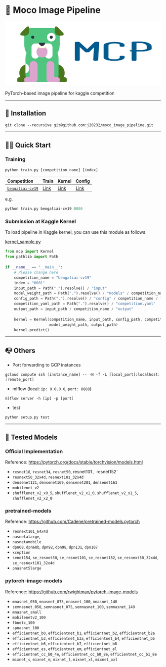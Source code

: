 # 🐅 Moco Image Pipeline

![](https://github.com/j20232/moco_image_pipeline/blob/master/assets/logo.png)

PyTorch-based image pipeline for kaggle competition

---

## 🎵 Installation

```
git clone --recursive git@github.com:j20232/moco_image_pipeline.git
```

---

## 🏃‍♂️ Quick Start

### Training

```py
python train.py [competition_name] [index]
```

|Competition|Train|Kernel|Config|
|:-|:-|:-|:-|
|[`bengaliai-cv19`](https://www.kaggle.com/c/bengaliai-cv19)|[Link](https://github.com/j20232/moco_image_pipeline/blob/master/competition/Bengali.py) | [Link](https://github.com/j20232/moco_image_pipeline/blob/master/competition/BengaliKernel.py) |[Link](https://github.com/j20232/moco_image_pipeline/tree/master/config/bengaliai-cv19")|

e.g.

```py
python train.py bengaliai-cv19 0000
```

### Submission at Kaggle Kernel
To load pipeline in Kaggle kernel, you can use this module as follows.

[kernel_sample.py](https://github.com/j20232/moco_image_pipeline/blob/master/kernel_sample.py)

```py
from mcp import Kernel
from pathlib import Path

if __name__ == "__main__":
    # Please change here
    competition_name = "bengaliai-cv19"
    index = "0001"
    input_path = Path(".").resolve() / "input"
    model_weight_path = Path(".").resolve() / "models" / competition_name / index / f"{index}.pth"
    config_path = Path(".").resolve() / "config" / competition_name / f"{index}.yaml"
    competition_yaml_path = Path(".").resolve() / "competition.yaml"
    output_path = input_path / competition_name / "output"

    kernel = Kernel(competition_name, input_path, config_path, competition_yaml_path,
                    model_weight_path, output_path)
    kernel.predict()
```

---

## 📭 Others

- Port forwarding to GCP instances

```
gcloud compute ssh [instance_name] -- -N -f -L [local_port]:localhost:[remote_port]
```

- mlflow (local: `ip: 0.0.0.0`, `port: 8888`)

```
mlflow server -h [ip] -p [port]
```

- test

```
python setup.py test
```

---

## 🐣 Tested Models

### Official Implementation

Reference: https://pytorch.org/docs/stable/torchvision/models.html

- `resnet18`, `resnet34`, `resnet50`, resnet101`, `resnet152`
- `resnext50_32x4d`, `resnext101_32x4d`
- `densenet121`, `densenet169`, `densenet201`, `densenet161` 
- `mobilenet_v2`
- `shufflenet_v2_x0_5`, `shufflenet_v2_x1_0`, `shufflenet_v2_x1_5`, `shufflenet_v2_x2_0`

### pretrained-models

Reference: https://github.com/Cadene/pretrained-models.pytorch

- `resnext101_64x4d`
- `nasnetalarge`,
- `nasnetamobile`
- `dpn68`, `dpn68b`, `dpn92`, `dpn98`, `dpn131`, `dpn107`
- `xception`
- `senet154`, `se_resnet50`, `se_resnet101`, `se_resnet152`, `se_resnext50_32x4d`, `se_resnext101_32x4d`
- `pnasnet5large`

### pytorch-image-models

Reference: https://github.com/rwightman/pytorch-image-models

- `mnasnet_050`, `mnasnet_075`, `mnasnet_100`, `mnasnet_140`
- `semnasnet_050`, `semnasnet_075`, `semnasnet_100`, `semnasnet_140`
- `mnasnet_small`
- `mobilenetv2_100`
- `fbnetc_100`
- `spnasnet_100`
- `efficientnet_b0`, `efficientnet_b1`, `efficientnet_b2`, `efficientnet_b2a`
- `efficientnet_b3`, `efficientnet_b3a`, `efficientnet_b4`, `efficientnet_b5`
- `efficientnet_b6`, `efficientnet_b7`, `efficientnet_b8`
- `efficientnet_es`, `efficientnet_em`, `efficientnet_el`
- `efficientnet_cc_b0_4e`, `efficientnet_cc_b0_8e`, `efficientnet_cc_b1_8e`
- `mixnet_s`, `mixnet_m`, `mixnet_l`, `mixnet_xl`, `mixnet_xxl`

